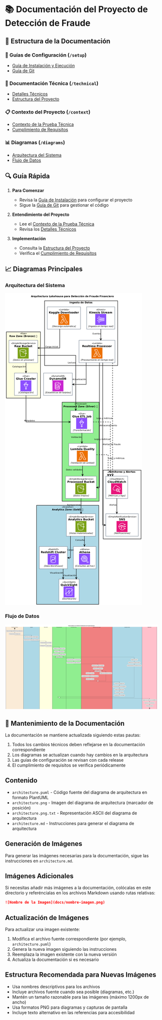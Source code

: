 # 📚 Documentación del Proyecto de Detección de Fraude

## 📂 Estructura de la Documentación

### 📖 Guías de Configuración (`/setup`)
- [Guía de Instalación y Ejecución](setup/SETUP_GUIDE.md)
- [Guía de Git](setup/GIT_GUIDE.md)

### 🔧 Documentación Técnica (`/technical`)
- [Detalles Técnicos](technical/TECHNICAL_DETAILS.md)
- [Estructura del Proyecto](technical/PROJECT_STRUCTURE.md)

### 📋 Contexto del Proyecto (`/context`)
- [Contexto de la Prueba Técnica](context/TECHNICAL_TEST_CONTEXT.md)
- [Cumplimiento de Requisitos](context/TECHNICAL_TEST_COMPLIANCE.md)

### 📊 Diagramas (`/diagrams`)
- [Arquitectura del Sistema](diagrams/architecture.png)
- [Flujo de Datos](diagrams/data_flow.png)

## 🔍 Guía Rápida

1. **Para Comenzar**
   - Revisa la [Guía de Instalación](setup/SETUP_GUIDE.md) para configurar el proyecto
   - Sigue la [Guía de Git](setup/GIT_GUIDE.md) para gestionar el código

2. **Entendimiento del Proyecto**
   - Lee el [Contexto de la Prueba Técnica](context/TECHNICAL_TEST_CONTEXT.md)
   - Revisa los [Detalles Técnicos](technical/TECHNICAL_DETAILS.md)

3. **Implementación**
   - Consulta la [Estructura del Proyecto](technical/PROJECT_STRUCTURE.md)
   - Verifica el [Cumplimiento de Requisitos](context/TECHNICAL_TEST_COMPLIANCE.md)

## 📈 Diagramas Principales

### Arquitectura del Sistema
![Arquitectura](diagrams/architecture.png)

### Flujo de Datos
![Flujo de Datos](diagrams/data_flow.png)

## 🔄 Mantenimiento de la Documentación

La documentación se mantiene actualizada siguiendo estas pautas:
1. Todos los cambios técnicos deben reflejarse en la documentación correspondiente
2. Los diagramas se actualizan cuando hay cambios en la arquitectura
3. Las guías de configuración se revisan con cada release
4. El cumplimiento de requisitos se verifica periódicamente

## Contenido

- `architecture.puml` - Código fuente del diagrama de arquitectura en formato PlantUML
- `architecture.png` - Imagen del diagrama de arquitectura (marcador de posición)
- `architecture.png.txt` - Representación ASCII del diagrama de arquitectura
- `architecture.md` - Instrucciones para generar el diagrama de arquitectura

## Generación de Imágenes

Para generar las imágenes necesarias para la documentación, sigue las instrucciones en `architecture.md`.

## Imágenes Adicionales

Si necesitas añadir más imágenes a la documentación, colócalas en este directorio y referéncialas en los archivos Markdown usando rutas relativas:

```markdown
![Nombre de la Imagen](docs/nombre-imagen.png)
```

## Actualización de Imágenes

Para actualizar una imagen existente:

1. Modifica el archivo fuente correspondiente (por ejemplo, `architecture.puml`)
2. Genera la nueva imagen siguiendo las instrucciones
3. Reemplaza la imagen existente con la nueva versión
4. Actualiza la documentación si es necesario

## Estructura Recomendada para Nuevas Imágenes

- Usa nombres descriptivos para los archivos
- Incluye archivos fuente cuando sea posible (diagramas, etc.)
- Mantén un tamaño razonable para las imágenes (máximo 1200px de ancho)
- Usa formatos PNG para diagramas y capturas de pantalla
- Incluye texto alternativo en las referencias para accesibilidad 